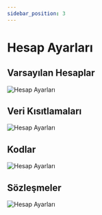 ```yaml
---
sidebar_position: 3
---
```


# Hesap Ayarları

## Varsayılan Hesaplar

![Hesap Ayarları](/img/ayarlar/hesap-ayarlari.png)

## Veri Kısıtlamaları

![Hesap Ayarları](/img/ayarlar/hesap-ayarlari-2.png)

## Kodlar

![Hesap Ayarları](/img/ayarlar/hesap-ayarlari-3.png)

## Sözleşmeler

![Hesap Ayarları](/img/ayarlar/hesap-ayarlari-4.png)